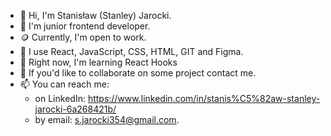 - 👋 Hi, I'm Stanisław (Stanley) Jarocki.
- 👀 I'm junior frontend developer.
- 🪙 Currently, I'm open to work.
- 🎉 I use React, JavaScript, CSS, HTML, GIT and Figma.
- 🌱 Right now, I'm learning React Hooks
- 👻 If you'd like to collaborate on some project contact me.
- 📫 You can reach me:
   - on LinkedIn: https://www.linkedin.com/in/stanis%C5%82aw-stanley-jarocki-6a268421b/
   - by email: s.jarocki354@gmail.com.
